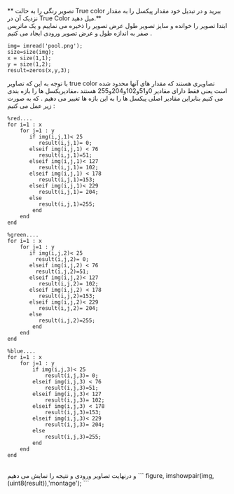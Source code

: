 **	تصویر رنگی را به حالت True color ببرید و در تبدیل خود مقدار پیکسل را به مقدار نزدیک آن در True Color میل دهید.**
<br>
ابتدا تصویر را خوانده و سایز تصویر طول عرض تصویر را ذخیره می نماییم و یک ماتریس صفر به اندازه طول و عرض تصویر ورودی ایجاد می کنیم  .
```
img= imread('pool.png');
size=size(img);
x = size(1,1);
y = size(1,2);
result=zeros(x,y,3);
```
با توجه به این که تصاویر  true color تصاویری هستند که مقدار های آنها محدود شده است یعنی فقط دارای مقادیر 0و51و102و204و255 هستند ،مقادیریکسل ها را بازه بندی می کنیم
بنابراین مقادیر اصلی پیکسل ها را به این بازه ها تغییر می دهیم .
که به صورت زیر عمل می کنیم :
```
%red....
for i=1 : x
    for j=1 : y
       if img(i,j,1)< 25
          result(i,j,1)= 0;
       elseif img(i,j,1) < 76
          result(i,j,1)=51;
       elseif img(i,j,1)< 127
          result(i,j,1)= 102;
       elseif img(i,j,1) < 178
          result(i,j,1)=153;
       elseif img(i,j,1)< 229
          result(i,j,1)= 204;
       else
          result(i,j,1)=255;
        end        
    end
end

%green....
for i=1 : x
    for j=1 : y
       if img(i,j,2)< 25
         result(i,j,2)= 0;
       elseif img(i,j,2) < 76
         result(i,j,2)=51;
       elseif img(i,j,2)< 127
          result(i,j,2)= 102;
       elseif img(i,j,2) < 178
          result(i,j,2)=153;
       elseif img(i,j,2)< 229
          result(i,j,2)= 204;
       else
          result(i,j,2)=255;
        end        
    end
end

%blue....
for i=1 : x
    for j=1 : y
        if img(i,j,3)< 25
            result(i,j,3)= 0;
        elseif img(i,j,3) < 76
            result(i,j,3)=51;
        elseif img(i,j,3)< 127
            result(i,j,3)= 102;
        elseif img(i,j,3) < 178
            result(i,j,3)=153;
        elseif img(i,j,3)< 229
            result(i,j,3)= 204;
        else
            result(i,j,3)=255;
        end        
    end
end

```
<br>
و درنهایت تصاویر ورودی و نتیجه را نمایش می دهیم
```
figure, imshowpair(img,(uint8(result)),'montage');
```